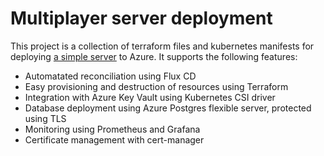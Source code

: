 # Multiplayer server deployment

This project is a collection of terraform files and kubernetes manifests for deploying [a simple server](https://github.com/rejdeboer/multiplayer-server) to Azure.
It supports the following features:

- Automatated reconciliation using Flux CD
- Easy provisioning and destruction of resources using Terraform
- Integration with Azure Key Vault using Kubernetes CSI driver
- Database deployment using Azure Postgres flexible server, protected using TLS
- Monitoring using Prometheus and Grafana
- Certificate management with cert-manager
